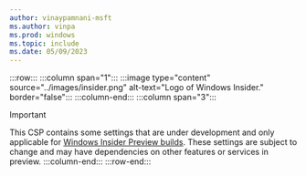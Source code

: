 ```yaml
---
author: vinaypamnani-msft
ms.author: vinpa
ms.prod: windows
ms.topic: include
ms.date: 05/09/2023
---
```


:::row:::
:::column span="1":::
:::image type="content" source="../images/insider.png" alt-text="Logo of Windows Insider." border="false":::
:::column-end:::
:::column span="3":::
> [!IMPORTANT]
>This CSP contains some settings that are under development and only applicable for [Windows Insider Preview builds](/windows-insider/). These settings are subject to change and may have dependencies on other features or services in preview.
:::column-end:::
:::row-end:::
